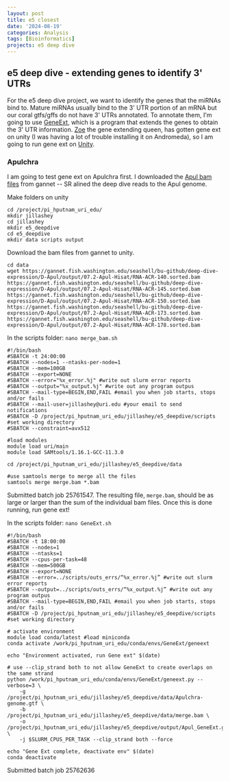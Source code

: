 ```yaml
---
layout: post
title: e5 closest
date: '2024-08-19'
categories: Analysis
tags: [Bioinformatics]
projects: e5 deep dive
---
```


## e5 deep dive - extending genes to identify 3' UTRs 

For the e5 deep dive project, we want to identify the genes that the miRNAs bind to. Mature miRNAs usually bind to the 3' UTR portion of an mRNA but our coral gtfs/gffs do not have 3' UTRs annotated. To annotate them, I'm going to use [GeneExt](https://github.com/sebepedroslab/GeneExt), which is a program that extends the genes to obtain the 3' UTR information. [Zoe](https://github.com/zdellaert/LaserCoral/blob/main/code/RNA-seq-bioinf.md) the gene extending queen, has gotten gene ext on unity (I was having a lot of trouble installing it on Andromeda), so I am going to run gene ext on [Unity](https://ood.unity.rc.umass.edu/pun/sys/dashboard/batch_connect/sys/bc_desktop/session_contexts/new). 


### Apulchra 

I am going to test gene ext on Apulchra first. I downloaded the [Apul bam files](https://gannet.fish.washington.edu/seashell/bu-github/deep-dive-expression/D-Apul/output/07.2-Apul-Hisat/) from gannet -- SR alined the deep dive reads to the Apul genome. 

Make folders on unity 

```
cd /project/pi_hputnam_uri_edu/
mkdir jillashey
cd jillashey 
mkdir e5_deepdive
cd e5_deepdive
mkdir data scripts output 
```

Download the bam files from gannet to unity. 

```
cd data 
wget https://gannet.fish.washington.edu/seashell/bu-github/deep-dive-expression/D-Apul/output/07.2-Apul-Hisat/RNA-ACR-140.sorted.bam
https://gannet.fish.washington.edu/seashell/bu-github/deep-dive-expression/D-Apul/output/07.2-Apul-Hisat/RNA-ACR-145.sorted.bam
https://gannet.fish.washington.edu/seashell/bu-github/deep-dive-expression/D-Apul/output/07.2-Apul-Hisat/RNA-ACR-150.sorted.bam
https://gannet.fish.washington.edu/seashell/bu-github/deep-dive-expression/D-Apul/output/07.2-Apul-Hisat/RNA-ACR-173.sorted.bam
https://gannet.fish.washington.edu/seashell/bu-github/deep-dive-expression/D-Apul/output/07.2-Apul-Hisat/RNA-ACR-178.sorted.bam
```

In the scripts folder: `nano merge_bam.sh`

```
#!/bin/bash
#SBATCH -t 24:00:00
#SBATCH --nodes=1 --ntasks-per-node=1
#SBATCH --mem=100GB
#SBATCH --export=NONE
#SBATCH --error="%x_error.%j" #write out slurm error reports
#SBATCH --output="%x_output.%j" #write out any program outpus
#SBATCH --mail-type=BEGIN,END,FAIL #email you when job starts, stops and/or fails
#SBATCH --mail-user=jillashey@uri.edu #your email to send notifications
#SBATCH -D /project/pi_hputnam_uri_edu/jillashey/e5_deepdive/scripts #set working directory
#SBATCH --constraint=avx512

#load modules
module load uri/main
module load SAMtools/1.16.1-GCC-11.3.0

cd /project/pi_hputnam_uri_edu/jillashey/e5_deepdive/data

#use samtools merge to merge all the files
samtools merge merge.bam *.bam
```

Submitted batch job 25761547. The resulting file, `merge.bam`, should be as large or larger than the sum of the individual bam files. Once this is done running, run gene ext! 

In the scripts folder: `nano GeneExt.sh`

```
#!/bin/bash
#SBATCH -t 18:00:00
#SBATCH --nodes=1
#SBATCH --ntasks=1
#SBATCH --cpus-per-task=48
#SBATCH --mem=500GB
#SBATCH --export=NONE
#SBATCH --error=../scripts/outs_errs/“%x_error.%j” #write out slurm error reports
#SBATCH --output=../scripts/outs_errs/“%x_output.%j” #write out any program outpus
#SBATCH --mail-type=BEGIN,END,FAIL #email you when job starts, stops and/or fails
#SBATCH -D /project/pi_hputnam_uri_edu/jillashey/e5_deepdive/scripts #set working directory

# activate environment
module load conda/latest #load miniconda
conda activate /work/pi_hputnam_uri_edu/conda/envs/GeneExt/geneext

echo "Environment activated, run Gene ext" $(date)

# use --clip_strand both to not allow GeneExt to create overlaps on the same strand
python /work/pi_hputnam_uri_edu/conda/envs/GeneExt/geneext.py --verbose=3 \
    -g /project/pi_hputnam_uri_edu/jillashey/e5_deepdive/data/Apulchra-genome.gtf \
    -b /project/pi_hputnam_uri_edu/jillashey/e5_deepdive/data/merge.bam \
    -o /project/pi_hputnam_uri_edu/jillashey/e5_deepdive/output/Apul_GeneExt.gtf \
    -j $SLURM_CPUS_PER_TASK --clip_strand both --force
    
echo "Gene Ext complete, deactivate env" $(date)
conda deactivate
```

Submitted batch job 25762636

